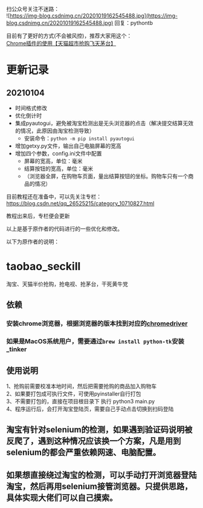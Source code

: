 
扫公众号关注不迷路：    
![https://img-blog.csdnimg.cn/20201019162545488.jpg](https://img-blog.csdnimg.cn/20201019162545488.jpg)
回复：pythontb

目前有了更好的方式(不会被风控)，推荐大家用这个：  
[Chrome插件的使用【天猫超市抢购飞天茅台】](https://chenhx.blog.csdn.net/article/details/112489954)  

# 更新记录 

## 20210104
- 时间格式修改
- 优化倒计时  
- 集成pyautogui，避免被淘宝检测出是无头浏览器的点击（解决提交结算无效的情况，此原因由淘宝检测导致）
    - 安装命令：```python -m pip install pyautogui```
- 增加getxy.py文件，输出自己电脑屏幕的宽高  
- 增加四个参数，config.ini文件中配置
  - 屏幕的宽高，单位：毫米
  - 结算按钮的宽高，单位：毫米
  - （浏览器全屏，在购物车页面，量出结算按钮的坐标。购物车只有一个商品的情况）

目前教程还在准备中，可以先关注专栏：  
https://blog.csdn.net/qq_26525215/category_10710827.html  

教程出来后，专栏便会更新  

以上是基于原作者的代码进行的一些优化和修改。  

以下为原作者的说明：

# taobao_seckill
淘宝、天猫半价抢购，抢电视、抢茅台，干死黄牛党
## 依赖
### 安装chrome浏览器，根据浏览器的版本找到对应的[chromedriver](http://npm.taobao.org/mirrors/chromedriver/)
### 如果是MacOS系统用户，需要通过`brew install python-tk`安装_tinker

## 使用说明
1、抢购前需要校准本地时间，然后把需要抢购的商品加入购物车  
2、如果要打包成可执行文件，可使用pyinstaller自行打包  
3、不需要打包的，直接在项目根目录下 执行 python3 main.py  
4、程序运行后，会打开淘宝登陆页，需要自己手动点击切换到扫码登陆  

## 淘宝有针对selenium的检测，如果遇到验证码说明被反爬了，遇到这种情况应该换一个方案，凡是用到selenium的都会严重依赖网速、电脑配置。
## 如果想直接绕过淘宝的检测，可以手动打开浏览器登陆淘宝，然后再用selenium接管浏览器。只提供思路，具体实现大佬们可以自己摸索。

